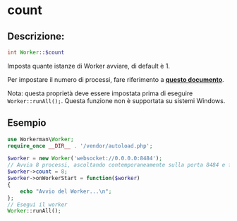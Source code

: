 # count

## Descrizione:
```php
int Worker::$count
```

Imposta quante istanze di Worker avviare, di default è 1.

Per impostare il numero di processi, fare riferimento a [**questo documento**](../faq/processes-count.md).

Nota: questa proprietà deve essere impostata prima di eseguire ```Worker::runAll();```. Questa funzione non è supportata su sistemi Windows.

## Esempio

```php
use Workerman\Worker;
require_once __DIR__ . '/vendor/autoload.php';

$worker = new Worker('websocket://0.0.0.0:8484');
// Avvia 8 processi, ascoltando contemporaneamente sulla porta 8484 e fornendo servizio tramite il protocollo websocket
$worker->count = 8;
$worker->onWorkerStart = function($worker)
{
    echo "Avvio del Worker...\n";
};
// Esegui il worker
Worker::runAll();
```
